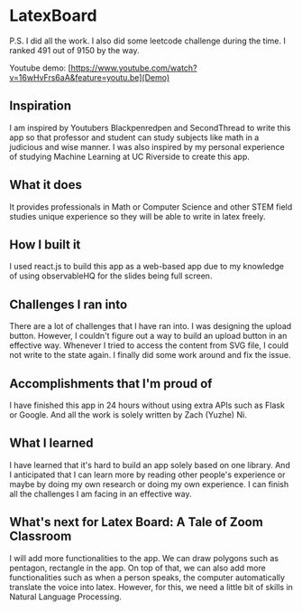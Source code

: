 # LatexBoard

P.S. I did all the work. I also did some leetcode challenge during the time. I ranked 491 out of 9150 by the way.

Youtube demo: [https://www.youtube.com/watch?v=16wHvFrs6aA&feature=youtu.be](Demo)

## Inspiration

I am inspired by Youtubers Blackpenredpen and SecondThread to write this app so that professor and student can study subjects like math in a judicious and wise manner. I was also inspired by my personal experience of studying Machine Learning at UC Riverside to create this app.

## What it does

It provides professionals in Math or Computer Science and other STEM field studies unique experience so they will be able to write in latex freely. 

## How I built it

I used react.js to build this app as a web-based app due to my knowledge of using observableHQ for the slides being full screen. 

## Challenges I ran into

There are a lot of challenges that I have ran into. I was designing the upload button. However, I couldn't figure out a way to build an upload button in an effective way. Whenever I tried to access the content from SVG file, I could not write to the state again. I finally did some work around and fix the issue. 

## Accomplishments that I'm proud of

I have finished this app in 24 hours without using extra APIs such as Flask or Google. And all the work is solely written by Zach (Yuzhe) Ni.

## What I learned

I have learned that it's hard to build an app solely based on one library. And I anticipated that I can learn more by reading other people's experience or maybe by doing my own research or doing my own experience. I can finish all the challenges I am facing in an effective way. 


## What's next for Latex Board: A Tale of Zoom Classroom

I will add more functionalities to the app. We can draw polygons such as pentagon, rectangle in the app. On top of that, we can also add more functionalities such as when a person speaks, the computer automatically translate the voice into latex. However, for this, we need a little bit of skills in Natural Language Processing.
